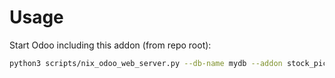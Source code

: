 # Usage

Start Odoo including this addon (from repo root):

```bash
python3 scripts/nix_odoo_web_server.py --db-name mydb --addon stock_picking_info_lot
```
